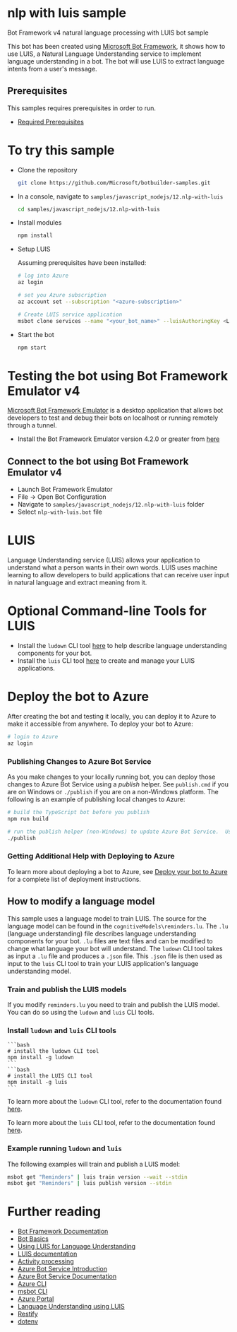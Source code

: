 # nlp with luis sample
Bot Framework v4 natural language processing with LUIS bot sample

This bot has been created using [Microsoft Bot Framework][1], it shows how to use LUIS, a Natural Language Understanding service to implement language understanding in a bot. The bot will use LUIS to extract language intents from a user's message.

## Prerequisites
This samples requires prerequisites in order to run.
- [Required Prerequisites][41]

# To try this sample
- Clone the repository
    ```bash
    git clone https://github.com/Microsoft/botbuilder-samples.git
    ```
- In a console, navigate to `samples/javascript_nodejs/12.nlp-with-luis`
    ```bash
    cd samples/javascript_nodejs/12.nlp-with-luis
    ```
- Install modules
    ```bash
    npm install
    ```
- Setup LUIS

    Assuming prerequisites have been installed:
    ```bash
    # log into Azure
    az login
    ```
    ```bash
    # set you Azure subscription
    az account set --subscription "<azure-subscription>"
    ```
    ```bash
    # Create LUIS service application
    msbot clone services --name "<your_bot_name>" --luisAuthoringKey <LUIS-authoring-key> --code-dir "." --location westus --sdkLanguage "Node" --folder deploymentScripts/msbotClone --verbose
    ```
- Start the bot
    ```bash
    npm start
    ```

# Testing the bot using Bot Framework Emulator **v4**
[Microsoft Bot Framework Emulator][5] is a desktop application that allows bot developers to test and debug their bots on localhost or running remotely through a tunnel.

- Install the Bot Framework Emulator version 4.2.0 or greater from [here][6]

## Connect to the bot using Bot Framework Emulator **v4**
- Launch Bot Framework Emulator
- File -> Open Bot Configuration
- Navigate to `samples/javascript_nodejs/12.nlp-with-luis` folder
- Select `nlp-with-luis.bot` file


# LUIS
Language Understanding service (LUIS) allows your application to understand what a person wants in their own words. LUIS uses machine learning to allow developers to build applications that can receive user input in natural language and extract meaning from it.

# Optional Command-line Tools for LUIS
- Install the `ludown` CLI tool [here](https://aka.ms/using-ludown) to help describe language understanding components for your bot.
- Install the `luis` CLI tool [here](https://aka.ms/using-luis-cli) to create and manage your LUIS applications.


# Deploy the bot to Azure
After creating the bot and testing it locally, you can deploy it to Azure to make it accessible from anywhere.  To deploy your bot to Azure:

```bash
# login to Azure
az login
```

### Publishing Changes to Azure Bot Service
As you make changes to your locally running bot, you can deploy those changes to Azure Bot Service using a _publish_ helper.  See `publish.cmd` if you are on Windows or `./publish` if you are on a non-Windows platform.  The following is an example of publishing local changes to Azure:

```bash
# build the TypeScript bot before you publish
npm run build
```

```bash
# run the publish helper (non-Windows) to update Azure Bot Service.  Use publish.cmd if running on Windows
./publish
```

### Getting Additional Help with Deploying to Azure
To learn more about deploying a bot to Azure, see [Deploy your bot to Azure][40] for a complete list of deployment instructions.

## How to modify a language model
This sample uses a language model to train LUIS.  The source for the language model can be found in the `cognitiveModels\reminders.lu`.  The `.lu` (language understanding) file describes language understanding components for your bot.  `.lu` files are text files and can be modified to change what language your bot will understand.  The `ludown` CLI tool takes as input a `.lu` file and produces a `.json` file.  This `.json` file is then used as input to the `luis` CLI tool to train your LUIS application's language understanding model.

### Train and publish the LUIS models
If you modify `reminders.lu` you need to train and publish the LUIS model. You can do so using the `ludown` and `luis` CLI tools.

### Install `ludown` and `luis` CLI tools
    ```bash
    # install the ludown CLI tool
    npm install -g ludown
    ```
    ```bash
    # install the LUIS CLI tool
    npm install -g luis
    ```
To learn more about the `ludown` CLI tool, refer to the documentation found [here](https://aka.ms/using-ludown).

To learn more about the `luis` CLI tool, refer to the documentation found [here](https://aka.ms/using-luis-cli).

### Example running `ludown` and `luis`
The following examples will train and publish a LUIS model:

```bash
msbot get "Reminders" | luis train version --wait --stdin
msbot get "Reminders" | luis publish version --stdin
```

# Further reading
- [Bot Framework Documentation][20]
- [Bot Basics][32]
- [Using LUIS for Language Understanding][23]
- [LUIS documentation][24]
- [Activity processing][25]
- [Azure Bot Service Introduction][21]
- [Azure Bot Service Documentation][22]
- [Azure CLI][7]
- [msbot CLI][9]
- [Azure Portal][10]
- [Language Understanding using LUIS][11]
- [Restify][30]
- [dotenv][31]

[1]: https://dev.botframework.com
[4]: https://nodejs.org
[5]: https://github.com/microsoft/botframework-emulator
[6]: https://github.com/Microsoft/BotFramework-Emulator/releases
[7]: https://docs.microsoft.com/en-us/cli/azure/?view=azure-cli-latest
[8]: https://docs.microsoft.com/en-us/cli/azure/install-azure-cli?view=azure-cli-latest
[9]: https://github.com/Microsoft/botbuilder-tools/tree/master/packages/MSBot
[10]: https://portal.azure.com
[11]: https://www.luis.ai
[20]: https://docs.botframework.com
[21]: https://docs.microsoft.com/en-us/azure/bot-service/bot-service-overview-introduction?view=azure-bot-service-4.0
[22]: https://docs.microsoft.com/en-us/azure/bot-service/?view=azure-bot-service-4.0
[23]: https://docs.microsoft.com/en-us/azure/bot-service/bot-builder-howto-v4-luis?view=azure-bot-service-4.0&tabs=js
[24]: https://docs.microsoft.com/en-us/azure/cognitive-services/LUIS/
[25]: https://docs.microsoft.com/en-us/azure/bot-service/bot-builder-concept-activity-processing?view=azure-bot-service-4.0
[30]: https://www.npmjs.com/package/restify
[31]: https://www.npmjs.com/package/dotenv
[32]: https://docs.microsoft.com/en-us/azure/bot-service/bot-builder-basics?view=azure-bot-service-4.0
[40]: https://aka.ms/azuredeployment
[41]: ./PREREQUISITES.md
